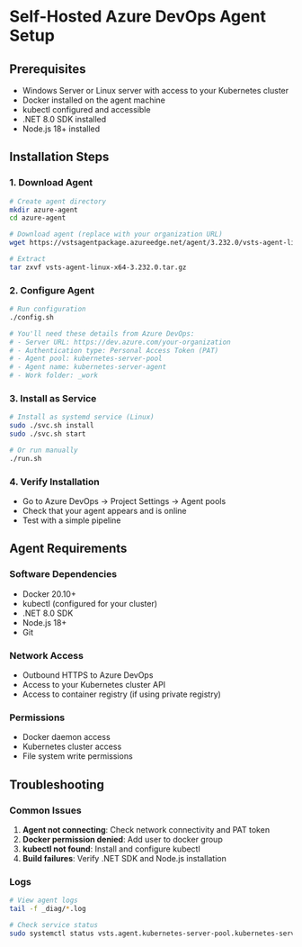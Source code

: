 # Self-Hosted Azure DevOps Agent Setup

## Prerequisites
- Windows Server or Linux server with access to your Kubernetes cluster
- Docker installed on the agent machine
- kubectl configured and accessible
- .NET 8.0 SDK installed
- Node.js 18+ installed

## Installation Steps

### 1. Download Agent
```bash
# Create agent directory
mkdir azure-agent
cd azure-agent

# Download agent (replace with your organization URL)
wget https://vstsagentpackage.azureedge.net/agent/3.232.0/vsts-agent-linux-x64-3.232.0.tar.gz

# Extract
tar zxvf vsts-agent-linux-x64-3.232.0.tar.gz
```

### 2. Configure Agent
```bash
# Run configuration
./config.sh

# You'll need these details from Azure DevOps:
# - Server URL: https://dev.azure.com/your-organization
# - Authentication type: Personal Access Token (PAT)
# - Agent pool: kubernetes-server-pool
# - Agent name: kubernetes-server-agent
# - Work folder: _work
```

### 3. Install as Service
```bash
# Install as systemd service (Linux)
sudo ./svc.sh install
sudo ./svc.sh start

# Or run manually
./run.sh
```

### 4. Verify Installation
- Go to Azure DevOps → Project Settings → Agent pools
- Check that your agent appears and is online
- Test with a simple pipeline

## Agent Requirements

### Software Dependencies
- Docker 20.10+
- kubectl (configured for your cluster)
- .NET 8.0 SDK
- Node.js 18+
- Git

### Network Access
- Outbound HTTPS to Azure DevOps
- Access to your Kubernetes cluster API
- Access to container registry (if using private registry)

### Permissions
- Docker daemon access
- Kubernetes cluster access
- File system write permissions

## Troubleshooting

### Common Issues
1. **Agent not connecting**: Check network connectivity and PAT token
2. **Docker permission denied**: Add user to docker group
3. **kubectl not found**: Install and configure kubectl
4. **Build failures**: Verify .NET SDK and Node.js installation

### Logs
```bash
# View agent logs
tail -f _diag/*.log

# Check service status
sudo systemctl status vsts.agent.kubernetes-server-pool.kubernetes-server-agent
``` 